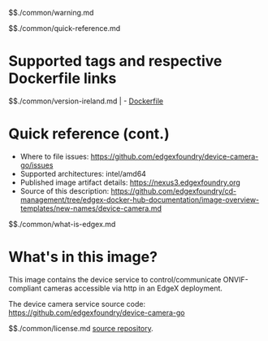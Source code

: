 $$./common/warning.md

$$./common/quick-reference.md

# Supported tags and respective Dockerfile links

$$./common/version-ireland.md |
        - [Dockerfile](https://github.com/edgexfoundry/device-camera-go/blob/v1.2.2/Dockerfile)

# Quick reference (cont.)

- Where to file issues: https://github.com/edgexfoundry/device-camera-go/issues
- Supported architectures: intel/amd64
- Published image artifact details: https://nexus3.edgexfoundry.org
- Source of this description: https://github.com/edgexfoundry/cd-management/tree/edgex-docker-hub-documentation/image-overview-templates/new-names/device-camera.md

$$./common/what-is-edgex.md

# What's in this image?

This image contains the device service to control/communicate ONVIF-compliant cameras accessible via http in an EdgeX deployment.

The device camera service source code: <https://github.com/edgexfoundry/device-camera-go>

$$./common/license.md
[source repository](https://github.com/edgexfoundry/device-camera-go/blob/v1.2.2/Attribution.txt).
